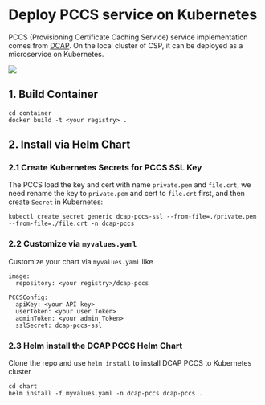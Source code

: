 # Deploy PCCS service on Kubernetes

PCCS (Provisioning Certificate Caching Service) service implementation comes from
[DCAP](https://github.com/intel/SGXDataCenterAttestationPrimitives/blob/master/QuoteGeneration/pccs/README.md).
On the local cluster of CSP, it can be deployed as a microservice on Kubernetes.

![](/doc/pccs-k8s.png)

## 1. Build Container

```
cd container
docker build -t <your registry> .
```

## 2. Install via Helm Chart

### 2.1 Create Kubernetes Secrets for PCCS SSL Key

The PCCS load the key and cert with name `private.pem` and `file.crt`,
we need rename the key to `private.pem` and cert to `file.crt` first,
and then create `Secret` in Kubernetes:

```Shell
kubectl create secret generic dcap-pccs-ssl --from-file=./private.pem --from-file=./file.crt -n dcap-pccs
```

### 2.2 Customize via `myvalues.yaml`

Customize your chart via `myvalues.yaml` like

```
image:
  repository: <your registry>/dcap-pccs

PCCSConfig:
  apiKey: <your API key>
  userToken: <your user Token>
  adminToken: <your admin Token>
  sslSecret: dcap-pccs-ssl
```

### 2.3 Helm install the DCAP PCCS Helm Chart

Clone the repo and use `helm install` to install DCAP PCCS to Kubernetes
cluster

```
cd chart
helm install -f myvalues.yaml -n dcap-pccs dcap-pccs .
```
